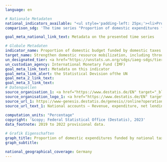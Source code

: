 ```yaml
---
language: en    

# Nationale Metadaten    
national_indicators_available: "<ul style='padding-left: 25px;'><li>Proportion of domestic expenditures funded by national taxes</li> <li> Proportion of domestic expenditures funded by national taxes and insurance contributions</li></ul>"    
comparison_sdg: 'The time series "Proportion of domestic expenditures funded by national taxes" is compliant with the global metadata. The time series "Proportion of domestic expenditures funded by national taxes and insurance contributions" provides additional information.'    

goal_meta_national_link_text: Metadata on the presented time series    

# Globale Metadaten    
indicator_name: Proportion of domestic budget funded by domestic taxes    
target_name: Strengthen domestic resource mobilization, including through international support to developing countries, to improve domestic capacity for tax and other revenue collection    
un_designated_tier: <a href="https://unstats.un.org/sdgs/iaeg-sdgs/tier-classification/" title="Click here for more information on the UN tier classification." target="_blank" onclick="return confirm_alert('the United Nations Statistics Division','En')>Tier I</a>    
un_custodian_agency: International Monetary Fund (IMF)    
goal_meta_link_text: Metadata on this indicator    
goal_meta_link_alert: the Statistical Devision ofthe UN    
goal_meta_2_link_text:     
goal_meta_3_link_text:         
# Datenquellen
source_organisation_1: <a href="https://www.destatis.de/EN" target="_blank"> Federal Statistical Office (Destatis) </a>
source_organisation_logo_1: <a href="https://www.destatis.de/EN" target="_blank"><img src="https://g205sdgs.github.io/sdg-indicators/public/OrgImgEn/destatis.png" alt="Logo destatis" style="height:60px; width:148px"/></a>
source_url_1: https://www-genesis.destatis.de/genesis//online?operation=table&code=81000-0031&bypass=true&language=en
source_url_text_1: National accounts – Revenue, expenditure, net lending/net borrowing of general government – GENESIS online 81000-0031
    
computation_units: "Percentage"    
copyright: '&copy; Federal Statistical Office (Destatis), 2023'    
data_footnote: 2019 to 2022 provisional data.    

# Grafik Eigenschaften    
graph_title: Proportion of domestic expenditures funded by national taxes and insurance contributions
graph_subtitle:     

national_geographical_coverage: Germany    
---
```


<span></span>